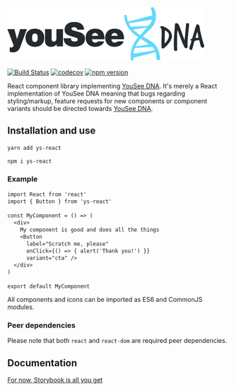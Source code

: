![YouSee DNA React logo](logo.svg)

[![Build Status](https://travis-ci.com/havgry/ys-react.svg?branch=master)](https://travis-ci.com/havgry/ys-react) [![codecov](https://codecov.io/gh/havgry/ys-react/branch/master/graph/badge.svg)](https://codecov.io/gh/havgry/ys-react) [![npm version](https://badge.fury.io/js/ys-react.svg)](//npmjs.com/package/ys-react)

React component library implementing [YouSee DNA](https://github.com/youseedk/dna). It's merely a React implementation of YouSee DNA meaning that bugs regarding styling/markup, feature requests for new components or component variants should be directed towards [YouSee DNA](https://github.com/youseedk/dna/issues).

## Installation and use

```
yarn add ys-react
```

```
npm i ys-react
```

### Example

```
import React from 'react'
import { Button } from 'ys-react'

const MyComponent = () => (
  <div>
    My component is good and does all the things
    <Button
      label="Scratch me, please"
      onClick={() => { alert('Thank you!') }}
      variant="cta" />
  </div>
)

export default MyComponent
```
All components and icons can be imported as ES6 and CommonJS modules.

### Peer dependencies

Please note that both `react` and `react-dom` are required peer dependencies.

## Documentation
[For now, Storybook is all you get](https://youseedk.github.io/dna-react/)
